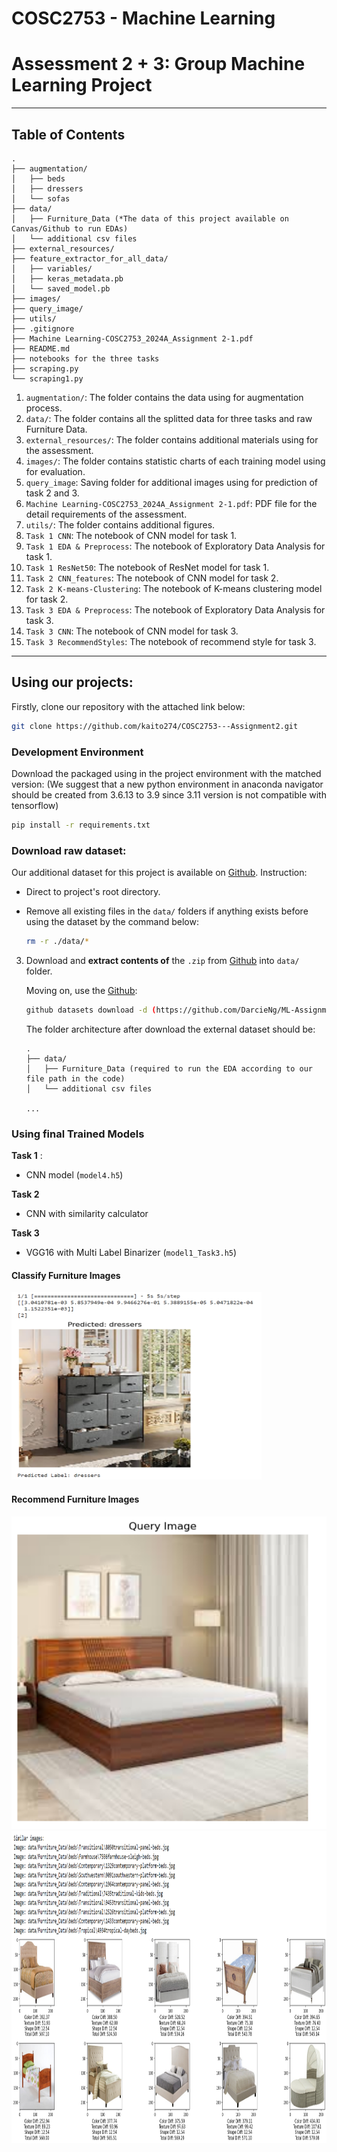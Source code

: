 # COSC2753 - Machine Learning 
# Assessment 2 + 3: Group Machine Learning Project



---


## Table of Contents


```
.
├── augmentation/
│   ├── beds 
│   ├── dressers
│   └── sofas
├── data/
│   ├── Furniture_Data (*The data of this project available on Canvas/Github to run EDAs)
│   └── additional csv files
├── external_resources/
├── feature_extractor_for_all_data/
│   ├── variables/
│   ├── keras_metadata.pb
│   └── saved_model.pb
├── images/
├── query_image/
├── utils/
├── .gitignore
├── Machine Learning-COSC2753_2024A_Assignment 2-1.pdf
├── README.md
├── notebooks for the three tasks
├── scraping.py
└── scraping1.py
```

1. `augmentation/`: The folder contains the data using for augmentation process.
2. `data/`: The folder contains all the splitted data for three tasks and raw Furniture Data.
3. `external_resources/`: The folder contains additional materials using for the assessment.
4. `images/`: The folder contains statistic charts of each training model using for evaluation.
5. `query_image`: Saving folder for additional images using for prediction of task 2 and 3.
6. `Machine Learning-COSC2753_2024A_Assignment 2-1.pdf`: PDF file for the detail requirements of the assessment.
7. `utils/`: The folder contains additional figures.
8. `Task 1 CNN`: The notebook of CNN model for task 1.
9. `Task 1 EDA & Preprocess`: The notebook of Exploratory Data Analysis for task 1.
10. `Task 1 ResNet50`: The notebook of ResNet model for task 1.
11. `Task 2 CNN_features`: The notebook of CNN model for task 2.
12. `Task 2 K-means-Clustering`: The notebook of K-means clustering model for task 2.
13. `Task 3 EDA & Preprocess`: The notebook of Exploratory Data Analysis for task 3.
14. `Task 3 CNN`: The notebook of CNN model for task 3.
15. `Task 3 RecommendStyles`: The notebook of recommend style for task 3.

---


## Using our projects: 
Firstly, clone our repository with the attached link below:

```bash
git clone https://github.com/kaito274/COSC2753---Assignment2.git
```


### Development Environment
Download the packaged using in the project environment with the matched version:
(We suggest that a new python environment in anaconda navigator should be created from 3.6.13 to 3.9 since 3.11 version is not compatible with tensorflow)

```bash
pip install -r requirements.txt
```

### Download raw dataset:
Our additional dataset for this project is available on [Github](https://github.com/DarcieNg/ML-Assignment-2-Dataset). Instruction:
- Direct to project's root directory.
- Remove all existing files in the `data/` folders if anything exists before using the dataset by the command below:

    ```bash
    rm -r ./data/*
    ```
3. Download and **extract contents of** the `.zip` from [Github](https://github.com/DarcieNg/ML-Assignment-2-Dataset) into `data/` folder.

   Moving on, use the [Github](https://github.com/DarcieNg/ML-Assignment-2-Dataset):

    ```bash
    github datasets download -d (https://github.com/DarcieNg/ML-Assignment-2-Dataset) -p ./data/ --unzip
    ```
   
    The folder architecture after download the external dataset should be:
    
    ```
    .
    ├── data/
    │   ├── Furniture_Data (required to run the EDA according to our file path in the code)
    │   └── additional csv files

    ...
    ```
### Using final Trained Models

**Task 1** : 
- CNN model (`model4.h5`)

**Task 2** 
- CNN with similarity calculator

**Task 3**
- VGG16 with Multi Label Binarizer (`model1_Task3.h5`)

            
#### Classify Furniture Images
<img src="utils/output_imgs/output1.png" alt="Output 1" width="400" height="300"/>

#### Recommend Furniture Images
<img src="utils/output_imgs/output2.png" alt="Output 2" width="600" height="500"/>
<img src="utils/output_imgs/output3.png" alt="Output 3" width="600" height="500"/>



